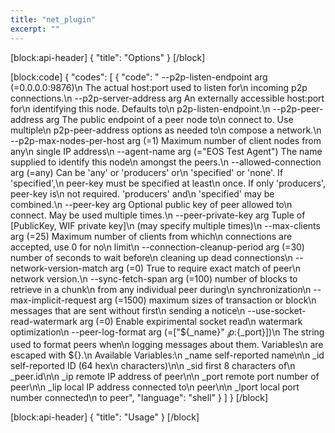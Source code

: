 ```yaml
---
title: "net_plugin"
excerpt: ""
---
```

[block:api-header]
{
  "title": "Options"
}
[/block]

[block:code]
{
  "codes": [
    {
      "code": "  --p2p-listen-endpoint arg (=0.0.0.0:9876)\n                                        The actual host:port used to listen for\n                                        incoming p2p connections.\n  --p2p-server-address arg              An externally accessible host:port for\n                                        identifying this node. Defaults to\n                                        p2p-listen-endpoint.\n  --p2p-peer-address arg                The public endpoint of a peer node to\n                                        connect to. Use multiple\n                                        p2p-peer-address options as needed to\n                                        compose a network.\n  --p2p-max-nodes-per-host arg (=1)     Maximum number of client nodes from any\n                                        single IP address\n  --agent-name arg (=\"EOS Test Agent\")  The name supplied to identify this node\n                                        amongst the peers.\n  --allowed-connection arg (=any)       Can be 'any' or 'producers' or\n                                        'specified' or 'none'. If 'specified',\n                                        peer-key must be specified at least\n                                        once. If only 'producers', peer-key is\n                                        not required. 'producers' and\n                                        'specified' may be combined.\n  --peer-key arg                        Optional public key of peer allowed to\n                                        connect.  May be used multiple times.\n  --peer-private-key arg                Tuple of [PublicKey, WIF private key]\n                                        (may specify multiple times)\n  --max-clients arg (=25)               Maximum number of clients from which\n                                        connections are accepted, use 0 for no\n                                        limit\n  --connection-cleanup-period arg (=30) number of seconds to wait before\n                                        cleaning up dead connections\n  --network-version-match arg (=0)      True to require exact match of peer\n                                        network version.\n  --sync-fetch-span arg (=100)          number of blocks to retrieve in a chunk\n                                        from any individual peer during\n                                        synchronization\n  --max-implicit-request arg (=1500)    maximum sizes of transaction or block\n                                        messages that are sent without first\n                                        sending a notice\n  --use-socket-read-watermark arg (=0)  Enable expirimental socket read\n                                        watermark optimization\n  --peer-log-format arg (=[\"${_name}\" ${_ip}:${_port}])\n                                        The string used to format peers when\n                                        logging messages about them.  Variables\n                                        are escaped with ${<variable name>}.\n                                        Available Variables:\n                                           _name  self-reported name\n\n                                           _id    self-reported ID (64 hex\n                                                  characters)\n\n                                           _sid   first 8 characters of\n                                                  _peer.id\n\n                                           _ip    remote IP address of peer\n\n                                           _port  remote port number of peer\n\n                                           _lip   local IP address connected to\n                                                  peer\n\n                                           _lport local port number connected\n                                                  to peer",
      "language": "shell"
    }
  ]
}
[/block]

[block:api-header]
{
  "title": "Usage"
}
[/block]